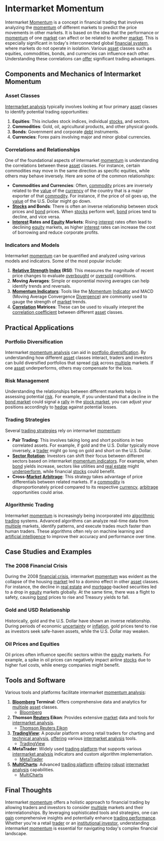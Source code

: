 # Intermarket Momentum

Intermarket [Momentum](../m/momentum.md) is a concept in financial trading that involves analyzing the [momentum](../m/momentum.md) of different markets to predict the price movements in other markets. It is based on the idea that the performance or [momentum](../m/momentum.md) of one [market](../m/market.md) can affect or be related to another [market](../m/market.md). This is especially significant in today's interconnected global [financial system](../f/financial_system.md), where markets do not operate in isolation. Various [asset](../a/asset.md) classes such as equities, commodities, bonds, and currencies can influence each other. Understanding these correlations can [offer](../o/offer.md) significant trading advantages.

## Components and Mechanics of Intermarket Momentum

### Asset Classes

[Intermarket analysis](../i/intermarket_analysis.md) typically involves looking at four primary [asset](../a/asset.md) classes to identify potential trading opportunities:

1. **Equities**: This includes stock indices, individual [stocks](../s/stock.md), and sectors.
2. **Commodities**: Gold, oil, agricultural products, and other physical goods.
3. **Bonds**: Government and corporate [debt](../d/debt.md) instruments.
4. **Currencies**: Forex pairs involving major and minor global currencies.

### Correlations and Relationships

One of the foundational aspects of intermarket [momentum](../m/momentum.md) is understanding the correlations between these [asset](../a/asset.md) classes. For instance, certain commodities may move in the same direction as specific equities, while others may behave inversely. Here are some of the common relationships:

- **Commodities and Currencies**: Often, [commodity](../c/commodity.md) prices are inversely related to the [value](../v/value.md) of the [currency](../c/currency.md) of the country that is a major exporter of that [commodity](../c/commodity.md). For instance, if the price of oil goes up, the [value](../v/value.md) of the U.S. Dollar might go down.
- **[Stocks](../s/stock.md) and Bonds**: There is often an inverse relationship between stock prices and [bond](../b/bond.md) prices. When [stocks](../s/stock.md) perform well, [bond](../b/bond.md) prices tend to decline, and vice versa.
- **[Interest](../i/interest.md) Rates and [Equity](../e/equity.md) Markets**: Rising [interest](../i/interest.md) rates often lead to declining [equity](../e/equity.md) markets, as higher [interest](../i/interest.md) rates can increase the cost of borrowing and reduce corporate profits.

### Indicators and Models

Intermarket [momentum](../m/momentum.md) can be quantified and analyzed using various models and indicators. Some of the most popular include:

1. **[Relative Strength](../r/relative_strength.md) [Index](../i/index_instrument.md) (RSI)**: This measures the magnitude of recent price changes to evaluate [overbought](../o/overbought.md) or [oversold](../o/oversold.md) conditions.
2. **Moving Averages**: Simple or exponential moving averages can help identify trends and reversals.
3. **[Momentum Indicators](../m/momentum_indicators.md)**: Tools like the [Momentum](../m/momentum.md) [Indicator](../i/indicator.md) and MACD (Moving Average Convergence [Divergence](../d/divergence.md)) are commonly used to gauge the strength of [market](../m/market.md) trends.
4. **[Correlation](../c/correlation.md) Matrices**: These can be used to visually interpret the [correlation coefficient](../c/correlation_coefficient.md) between different [asset](../a/asset.md) classes.

## Practical Applications

### Portfolio Diversification

Intermarket [momentum analysis](../m/momentum_analysis.md) can aid in [portfolio diversification](../p/portfolio_diversification.md). By understanding how different [asset](../a/asset.md) classes interact, traders and investors can build diversified portfolios that spread [risk](../r/risk.md) across [multiple](../m/multiple.md) markets. If one [asset](../a/asset.md) underperforms, others may compensate for the loss.

### Risk Management

Understanding the relationships between different markets helps in assessing potential [risk](../r/risk.md). For example, if you understand that a decline in the [bond market](../b/bond_market.md) could signal a [rally](../r/rally.md) in the [stock market](../s/stock_market.md), you can adjust your positions accordingly to [hedge](../h/hedge.md) against potential losses.

### Trading Strategies

Several [trading strategies](../t/trading_strategies.md) rely on intermarket [momentum](../m/momentum.md):

- **Pair Trading**: This involves taking long and short positions in two correlated assets. For example, if gold and the U.S. Dollar typically move inversely, a [trader](../t/trader.md) might go long on gold and short on the U.S. Dollar.
- **[Sector Rotation](../s/sector_rotation.md)**: Investors can shift their focus between different sectors based on intermarket [momentum indicators](../m/momentum_indicators.md). For example, when [bond](../b/bond.md) yields increase, sectors like utilities and [real estate](../r/real_estate.md) might [underperform](../u/underperform.md), while financial [stocks](../s/stock.md) could benefit.
- **Cross-[Market](../m/market.md) [Arbitrage](../a/arbitrage.md)**: This strategy takes advantage of price differentials between related markets. If a [commodity](../c/commodity.md) is disproportionately priced compared to its respective [currency](../c/currency.md), [arbitrage](../a/arbitrage.md) opportunities could arise.

### Algorithmic Trading

Intermarket [momentum](../m/momentum.md) is increasingly being incorporated into [algorithmic trading](../a/algorithmic_trading.md) systems. Advanced algorithms can analyze real-time data from [multiple](../m/multiple.md) markets, identify patterns, and execute trades much faster than human traders. These algorithms often rely on machine learning and [artificial intelligence](../a/artificial_intelligence_in_trading.md) to improve their accuracy and performance over time.

## Case Studies and Examples

### The 2008 Financial Crisis

During the 2008 [financial crisis](../f/financial_crisis.md), intermarket [momentum](../m/momentum.md) was evident as the collapse of the housing [market](../m/market.md) led to a domino effect in other [asset](../a/asset.md) classes. For instance, the decline in [real estate](../r/real_estate.md) and [mortgage](../m/mortgage.md)-backed securities led to a drop in [equity](../e/equity.md) markets globally. At the same time, there was a flight to safety, causing [bond](../b/bond.md) prices to rise and Treasury yields to fall.

### Gold and USD Relationship

Historically, gold and the U.S. Dollar have shown an inverse relationship. During periods of economic [uncertainty](../u/uncertainty_in_trading.md) or [inflation](../i/inflation.md), gold prices tend to rise as investors seek safe-haven assets, while the U.S. Dollar may weaken.

### Oil Prices and Equities

Oil prices often influence specific sectors within the [equity](../e/equity.md) markets. For example, a spike in oil prices can negatively impact airline [stocks](../s/stock.md) due to higher fuel costs, while energy companies might benefit.

## Tools and Software

Various tools and platforms facilitate intermarket [momentum analysis](../m/momentum_analysis.md):

1. **[Bloomberg](../b/bloomberg.md) Terminal**: Offers comprehensive data and analytics for [multiple](../m/multiple.md) [asset](../a/asset.md) classes. 
   - [Bloomberg](https://www.bloomberg.com/professional/solution/bloomberg-terminal/)
2. **Thomson [Reuters](../r/reuters.md) Eikon**: Provides extensive [market](../m/market.md) data and tools for [intermarket analysis](../i/intermarket_analysis.md).
   - [Thomson Reuters Eikon](https://www.refinitiv.com/en/products/eikon-trading-software)
3. **[TradingView](../t/tradingview.md)**: A popular platform among retail traders for charting and [technical analysis](../t/technical_analysis.md), [offering](../o/offering.md) various [intermarket analysis](../i/intermarket_analysis.md) tools.
   - [TradingView](https://www.tradingview.com/)
4. **MetaTrader**: Widely used [trading platform](../t/trading_platform.md) that supports various [intermarket analysis](../i/intermarket_analysis.md) indicators and custom algorithm implementation.
   - [MetaTrader](https://www.metatrader4.com/en)
5. **[MultiCharts](../m/multicharts.md)**: Advanced [trading platform](../t/trading_platform.md) [offering](../o/offering.md) [robust](../r/robust.md) [intermarket analysis](../i/intermarket_analysis.md) capabilities.
   - [MultiCharts](https://www.multicharts.com/)

## Final Thoughts

Intermarket [momentum](../m/momentum.md) offers a holistic approach to financial trading by allowing traders and investors to consider [multiple](../m/multiple.md) markets and their interrelationships. By leveraging sophisticated tools and strategies, one can [gain](../g/gain.md) comprehensive insights and potentially enhance [trading performance](../t/trading_performance.md). Whether you're a retail [trader](../t/trader.md) or an [institutional investor](../i/institutional_investor.md), understanding intermarket [momentum](../m/momentum.md) is essential for navigating today's complex financial landscape.
